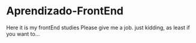 # Aprendizado-FrontEnd

Here it is my frontEnd studies
Please give me a job. just kidding, as least if you want to...

